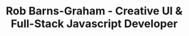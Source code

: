 ---
template: index.hbs
urlPath: /
title: Rob Barns-Graham - Creative UI & Full-Stack Javascript Developer
description: >
    Available for freelance, consultancy and contracts on site in London / South East, UK or remotely anywhere in the world from October 2017.
contact: mailto:rob.bg@me.com
cv: /dist/documents/RobBGCV.pdf
stylesheet: home.css
---